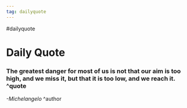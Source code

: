 ```yaml
---
tag: dailyquote
---
```


#dailyquote

# Daily Quote

### The greatest danger for most of us is not that our aim is too high, and we miss it, but that it is too low, and we reach it. ^quote
*-Michelangelo* ^author
